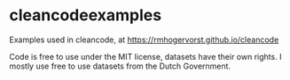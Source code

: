 # cleancodeexamples
Examples used in cleancode, at <https://rmhogervorst.github.io/cleancode>

Code is free to use under the MIT license, datasets have their own rights. 
I mostly use free to use datasets from the Dutch Government.
